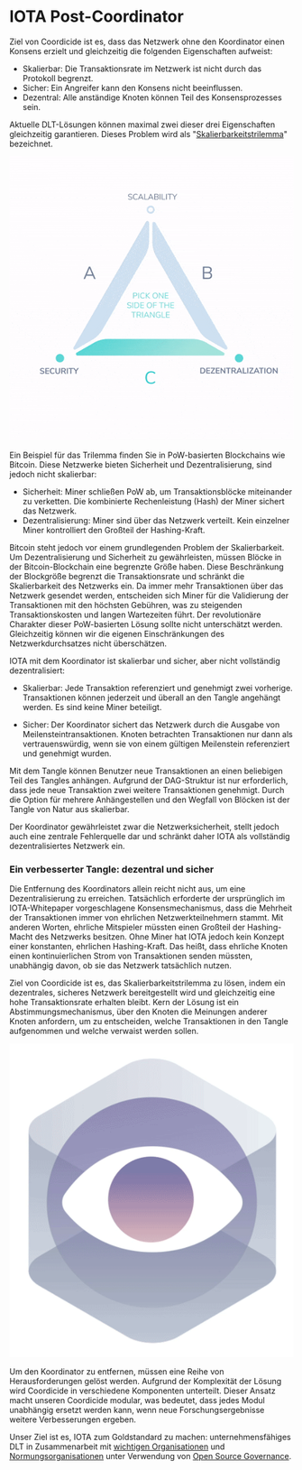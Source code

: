 # IOTA Post-Coordinator

Ziel von Coordicide ist es, dass das Netzwerk ohne den Koordinator einen Konsens erzielt und gleichzeitig die folgenden Eigenschaften aufweist:

- Skalierbar: Die Transaktionsrate im Netzwerk ist nicht durch das Protokoll begrenzt.
- Sicher: Ein Angreifer kann den Konsens nicht beeinflussen.
- Dezentral: Alle anständige Knoten können Teil des Konsensprozesses sein.

Aktuelle DLT-Lösungen können maximal zwei dieser drei Eigenschaften gleichzeitig garantieren. Dieses Problem wird als "[Skalierbarkeitstrilemma](https://github.com/ethereum/wiki/wiki/Sharding-FAQ)" bezeichnet.

![02_trilemma](assets/02_trilemma.gif)

Ein Beispiel für das Trilemma finden Sie in PoW-basierten Blockchains wie Bitcoin. Diese Netzwerke bieten Sicherheit und Dezentralisierung, sind jedoch nicht skalierbar:

- Sicherheit: Miner schließen PoW ab, um Transaktionsblöcke miteinander zu verketten. Die kombinierte Rechenleistung (Hash) der Miner sichert das Netzwerk.
- Dezentralisierung: Miner sind über das Netzwerk verteilt. Kein einzelner Miner kontrolliert den Großteil der Hashing-Kraft.

Bitcoin steht jedoch vor einem grundlegenden Problem der Skalierbarkeit. Um Dezentralisierung und Sicherheit zu gewährleisten, müssen Blöcke in der Bitcoin-Blockchain eine begrenzte Größe haben. Diese Beschränkung der Blockgröße begrenzt die Transaktionsrate und schränkt die Skalierbarkeit des Netzwerks ein. Da immer mehr Transaktionen über das Netzwerk gesendet werden, entscheiden sich Miner für die Validierung der Transaktionen mit den höchsten Gebühren, was zu steigenden Transaktionskosten und langen Wartezeiten führt. Der revolutionäre Charakter dieser PoW-basierten Lösung sollte nicht unterschätzt werden. Gleichzeitig können wir die eigenen Einschränkungen des Netzwerkdurchsatzes nicht überschätzen.

IOTA mit dem Koordinator ist skalierbar und sicher, aber nicht vollständig dezentralisiert:

- Skalierbar: Jede Transaktion referenziert und genehmigt zwei vorherige. Transaktionen können jederzeit und überall an den Tangle angehängt werden. Es sind keine Miner beteiligt.

- Sicher: Der Koordinator sichert das Netzwerk durch die Ausgabe von Meilensteintransaktionen. Knoten betrachten Transaktionen nur dann als vertrauenswürdig, wenn sie von einem gültigen Meilenstein referenziert und genehmigt wurden.

Mit dem Tangle können Benutzer neue Transaktionen an einen beliebigen Teil des Tangles anhängen. Aufgrund der DAG-Struktur ist nur erforderlich, dass jede neue Transaktion zwei weitere Transaktionen genehmigt. Durch die Option für mehrere Anhängestellen und den Wegfall von Blöcken ist der Tangle von Natur aus skalierbar.

Der Koordinator gewährleistet zwar die Netzwerksicherheit, stellt jedoch auch eine zentrale Fehlerquelle dar und schränkt daher IOTA als vollständig dezentralisiertes Netzwerk ein.


### Ein verbesserter Tangle: dezentral und sicher

Die Entfernung des Koordinators allein reicht nicht aus, um eine Dezentralisierung zu erreichen. Tatsächlich erforderte der ursprünglich im IOTA-Whitepaper vorgeschlagene Konsensmechanismus, dass die Mehrheit der Transaktionen immer von ehrlichen Netzwerkteilnehmern stammt. Mit anderen Worten, ehrliche Mitspieler müssten einen Großteil der Hashing-Macht des Netzwerks besitzen. Ohne Miner hat IOTA jedoch kein Konzept einer konstanten, ehrlichen Hashing-Kraft. Das heißt, dass ehrliche Knoten einen kontinuierlichen Strom von Transaktionen senden müssten, unabhängig davon, ob sie das Netzwerk tatsächlich nutzen.

Ziel von Coordicide ist es, das Skalierbarkeitstrilemma zu lösen, indem ein dezentrales, sicheres Netzwerk bereitgestellt wird und gleichzeitig eine hohe Transaktionsrate erhalten bleibt. Kern der Lösung ist ein Abstimmungsmechanismus, über den Knoten die Meinungen anderer Knoten anfordern, um zu entscheiden, welche Transaktionen in den Tangle aufgenommen und welche verwaist werden sollen.

![02_module_5](https://github.com/einfachiota/coordicide/raw/master/assets/02_module_5.gif)

Um den Koordinator zu entfernen, müssen eine Reihe von Herausforderungen gelöst werden. Aufgrund der Komplexität der Lösung wird Coordicide in verschiedene Komponenten unterteilt. Dieser Ansatz macht unseren Coordicide modular, was bedeutet, dass jedes Modul unabhängig ersetzt werden kann, wenn neue Forschungsergebnisse weitere Verbesserungen ergeben.

Unser Ziel ist es, IOTA zum Goldstandard zu machen: unternehmensfähiges DLT in Zusammenarbeit mit [wichtigen Organisationen](https://blog.iota.org/iota-becomes-a-founding-member-of-new-international-association-of-trusted-blockchain-applications-b0c6417aaded) und [Normungsorganisationen](https://www.omg.org/cgi-bin/doc?omg/2019-03-03) unter Verwendung von [Open Source Governance](https://projects.eclipse.org/proposals/eclipse-iota-trinity).